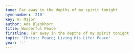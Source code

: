 ```yaml
---
tune: Far away in the depths of my spirit tonight
hymnnumber: '210'
key: A♭ Major
author: Ada Blenkhorn
title: Wonderful Peace
firstline: Far away in the depths of my spirit tonight
topic: 'Christ: Peace; Living His Life: Peace'
year: '-'
---
```

